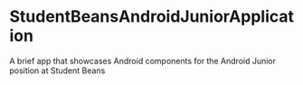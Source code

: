 # StudentBeansAndroidJuniorApplication
A brief app that showcases Android components for the Android Junior position at Student Beans
